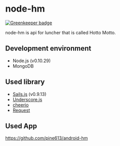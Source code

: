 node-hm
=======

[![Greenkeeper badge](https://badges.greenkeeper.io/pine/node-hm.svg)](https://greenkeeper.io/)


node-hm is api for luncher that is called Hotto Motto.

## Development environment
- Node.js (v0.10.29)
- MongoDB

## Used library
- [Sails.js](http://sailsjs.org/) (v0.9.13)
- [Underscore.js](http://underscorejs.org)
- [cheerio](https://github.com/cheeriojs/cheerio)
- [Request](https://github.com/mikeal/request)

## Used App
https://github.com/pine613/android-hm